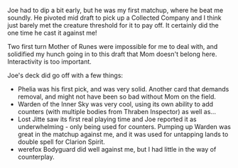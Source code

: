 Joe had to dip a bit early, but he was my first matchup, where he beat me soundly. He pivoted mid draft to pick up a Collected Company and I think just barely met the creature threshold for it to pay off. It certainly did the one time he cast it against me!

Two first turn Mother of Runes were impossible for me to deal with, and solidified my hunch going in to this draft that Mom doesn't belong here. Interactivity is too important.

Joe's deck did go off with a few things:

- Phelia was his first pick, and was very solid. Another card that demands removal, and might not have been so bad without Mom on the field.
- Warden of the Inner Sky was very cool, using its own ability to add counters (with multiple bodies from Thraben Inspector) as well as...
- Lost Jitte saw its first real playing time and Joe reported it as underwhelming - only being used for counters. Pumping up Warden was great in the matchup against me, and it was used for untapping lands to double spell for Clarion Spirit.
- werefox Bodyguard did well against me, but I had little in the way of counterplay.
